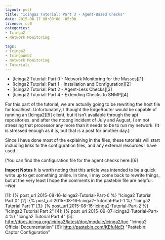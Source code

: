 ```yaml
---
layout: post
title: "Icinga2 Tutorial: Part 3 - Agent-Based Checks"
date: 2015-08-17 00:00:00 -05:00
license: cc0
categories:
- Icinga2
- Network Monitoring

tags:
- Icinga2
- IcingaWeb2
- Network Monitoring
- Tutorials
---
```

* [Icinga2 Tutorial: Part 0 - Network Monitoring for the Masses][1]
* [Icinga2 Tutorial: Part 1 - Installation and Configuration][2]
* [Icinga2 Tutorial: Part 2 - Agent-Less Checks][3]
* [Icinga2 Tutorial: Part 4 - Extending Checks to SNMP][4]

For this part of the tutorial, we are actually going to be rewriting the host
file for localhost. Unfortunately, I thought the EdgeRouter would be
capable of running an [Icinga2][5] client, but it isn’t available through the
apt repositories, and after the ntopng incident of July and August, I am
not stressing that processor any more than it needs to be to run my network.
(It is stressed enough as it is, but that is a post for another day.)

Since I have done most of the explaining in the files, these tutorials will
start including links to the configuration files, and any external resources
I have used.

[You can find the configuration file for the agent checks here.][6]

**Import Notes**
It is worth noting that this article was intended to be a quick write up to
get something online. In time, I may come back to rewrite things, but at the
very least I hope the comments in the pastebin file are helpful.
*~Nat*

[1]: {% post_url 2015-08-16-Icinga2-Tutorial-Part-0 %} "Icinga2 Tutorial Part 0"
[2]: {% post_url 2015-08-16-Icinga2-Tutorial-Part-1 %} "Icinga2 Tutorial Part 1"
[3]: {% post_url 2015-08-16-Icinga2-Tutorial-Part-2 %} "Icinga2 Tutorial Part 2"
[4]:  {% post_url 2015-09-07-Icinga2-Tutorial-Part-4 %} "Icinga2 Tutorial Part 4"
[5]: http://docs.icinga.org/icinga2/latest/doc/module/icinga2/toc "Icinga2 Official Documentation"
[6]: http://pastebin.com/KEfuNcEt "Pastebin: Captor Configuration"
